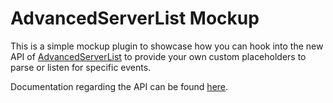# AdvancedServerList Mockup

This is a simple mockup plugin to showcase how you can hook into the new API of [AdvancedServerList] to provide your own custom placeholders to parse or listen for specific events.

Documentation regarding the API can be found [here][api-docs].

[AdvancedServerList]: https://github.com/Andre601/AdvancedServerList
[api-docs]: https://andre601.ch/AdvancedServerList